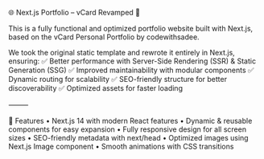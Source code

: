 🌐 Next.js Portfolio – vCard Revamped 🚀

This is a fully functional and optimized portfolio website built with Next.js, based on the vCard Personal Portfolio by codewithsadee.

We took the original static template and rewrote it entirely in Next.js, ensuring:
✅ Better performance with Server-Side Rendering (SSR) & Static Generation (SSG)
✅ Improved maintainability with modular components
✅ Dynamic routing for scalability
✅ SEO-friendly structure for better discoverability
✅ Optimized assets for faster loading

⸻

📌 Features
• Next.js 14 with modern React features
• Dynamic & reusable components for easy expansion
• Fully responsive design for all screen sizes
• SEO-friendly metadata with next/head
• Optimized images using Next.js Image component
• Smooth animations with CSS transitions
